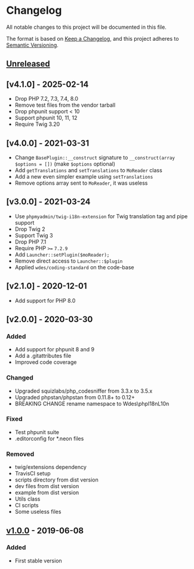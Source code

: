 # Changelog
All notable changes to this project will be documented in this file.

The format is based on [Keep a Changelog](https://keepachangelog.com/en/1.0.0/),
and this project adheres to [Semantic Versioning](https://semver.org/spec/v2.0.0.html).

## [Unreleased]

## [v4.1.0] - 2025-02-14

- Drop PHP 7.2, 7.3, 7.4, 8.0
- Remove test files from the vendor tarball
- Drop phpunit support < 10
- Support phpunit 10, 11, 12
- Require Twig 3.20

## [v4.0.0] - 2021-03-31

- Change `BasePlugin::__construct` signature to `__construct(array $options = [])` (make `$options` optional)
- Add `getTranslations` and `setTranslations` to `MoReader` class
- Add a new even simpler example using `setTranslations`
- Remove options array sent to `MoReader`, it was useless

## [v3.0.0] - 2021-03-24

- Use `phpmyadmin/twig-i18n-extension` for Twig translation tag and pipe support
- Drop Twig 2
- Support Twig 3
- Drop PHP 7.1
- Require PHP `>=` `7.2.9`
- Add `Launcher::setPlugin($moReader);`
- Remove direct access to `Launcher::$plugin`
- Applied `wdes/coding-standard` on the code-base

## [v2.1.0] - 2020-12-01

- Add support for PHP 8.0

## [v2.0.0] - 2020-03-30
### Added
- Add support for phpunit 8 and 9
- Add a .gitattributes file
- Improved code coverage

### Changed
- Upgraded squizlabs/php_codesniffer from 3.3.x to 3.5.x
- Upgraded phpstan/phpstan from 0.11.8+ to 0.12+
- BREAKING CHANGE rename namespace to Wdes\phpI18nL10n

### Fixed
- Test phpunit suite
- .editorconfig for *.neon files

### Removed
- twig/extensions dependency
- TravisCI setup
- scripts directory from dist version
- dev files from dist version
- example from dist version
- Utils class
- CI scripts
- Some useless files

## [v1.0.0] - 2019-06-08
### Added
- First stable version

[Unreleased]: https://github.com/wdes/php-I18n-L10n/compare/v1.0.0...HEAD
[v1.0.0]: https://github.com/wdes/php-I18n-L10n/releases/tag/v1.0.0
